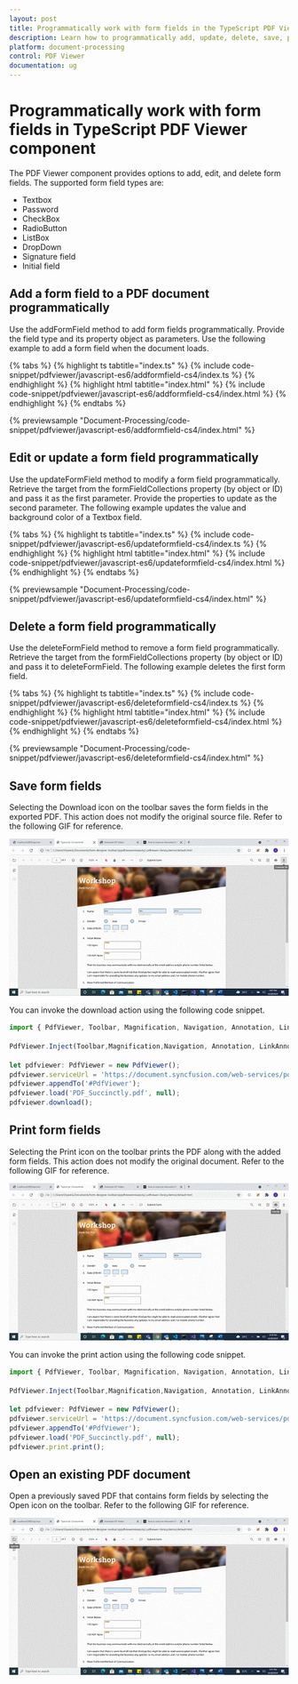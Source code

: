 ```yaml
---
layout: post
title: Programmatically work with form fields in the TypeScript PDF Viewer component | Syncfusion
description: Learn how to programmatically add, update, delete, save, print, and manage form fields in the Syncfusion TypeScript PDF Viewer component.
platform: document-processing
control: PDF Viewer
documentation: ug
---
```


# Programmatically work with form fields in TypeScript PDF Viewer component

The PDF Viewer component provides options to add, edit, and delete form fields. The supported form field types are:

- Textbox
- Password
- CheckBox
- RadioButton
- ListBox
- DropDown
- Signature field
- Initial field

## Add a form field to a PDF document programmatically

Use the addFormField method to add form fields programmatically. Provide the field type and its property object as parameters. Use the following example to add a form field when the document loads.

{% tabs %}
{% highlight ts tabtitle="index.ts" %}
{% include code-snippet/pdfviewer/javascript-es6/addformfield-cs4/index.ts %}
{% endhighlight %}
{% highlight html tabtitle="index.html" %}
{% include code-snippet/pdfviewer/javascript-es6/addformfield-cs4/index.html %}
{% endhighlight %}
{% endtabs %}

{% previewsample "Document-Processing/code-snippet/pdfviewer/javascript-es6/addformfield-cs4/index.html" %}

## Edit or update a form field programmatically

Use the updateFormField method to modify a form field programmatically. Retrieve the target from the formFieldCollections property (by object or ID) and pass it as the first parameter. Provide the properties to update as the second parameter. The following example updates the value and background color of a Textbox field.

{% tabs %}
{% highlight ts tabtitle="index.ts" %}
{% include code-snippet/pdfviewer/javascript-es6/updateformfield-cs4/index.ts %}
{% endhighlight %}
{% highlight html tabtitle="index.html" %}
{% include code-snippet/pdfviewer/javascript-es6/updateformfield-cs4/index.html %}
{% endhighlight %}
{% endtabs %}

{% previewsample "Document-Processing/code-snippet/pdfviewer/javascript-es6/updateformfield-cs4/index.html" %}

## Delete a form field programmatically

Use the deleteFormField method to remove a form field programmatically. Retrieve the target from the formFieldCollections property (by object or ID) and pass it to deleteFormField. The following example deletes the first form field.

{% tabs %}
{% highlight ts tabtitle="index.ts" %}
{% include code-snippet/pdfviewer/javascript-es6/deleteformfield-cs4/index.ts %}
{% endhighlight %}
{% highlight html tabtitle="index.html" %}
{% include code-snippet/pdfviewer/javascript-es6/deleteformfield-cs4/index.html %}
{% endhighlight %}
{% endtabs %}

{% previewsample "Document-Processing/code-snippet/pdfviewer/javascript-es6/deleteformfield-cs4/index.html" %}

## Save form fields

Selecting the Download icon on the toolbar saves the form fields in the exported PDF. This action does not modify the original source file. Refer to the following GIF for reference.

![Save form fields from the PDF Viewer](../images/saveformfield.gif)

You can invoke the download action using the following code snippet.

```ts
import { PdfViewer, Toolbar, Magnification, Navigation, Annotation, LinkAnnotation,ThumbnailView,BookmarkView, TextSelection} from '@syncfusion/ej2-pdfviewer';

PdfViewer.Inject(Toolbar,Magnification,Navigation, Annotation, LinkAnnotation,ThumbnailView,BookmarkView, TextSelection);

let pdfviewer: PdfViewer = new PdfViewer();
pdfviewer.serviceUrl = 'https://document.syncfusion.com/web-services/pdf-viewer/api/pdfviewer/';
pdfviewer.appendTo('#PdfViewer');
pdfviewer.load('PDF_Succinctly.pdf', null);
pdfviewer.download();

```

## Print form fields

Selecting the Print icon on the toolbar prints the PDF along with the added form fields. This action does not modify the original document. Refer to the following GIF for reference.

![Print the PDF with form fields](../images/printformfield.gif)

You can invoke the print action using the following code snippet.

```ts
import { PdfViewer, Toolbar, Magnification, Navigation, Annotation, LinkAnnotation,ThumbnailView,BookmarkView, TextSelection} from '@syncfusion/ej2-pdfviewer';

PdfViewer.Inject(Toolbar,Magnification,Navigation, Annotation, LinkAnnotation,ThumbnailView,BookmarkView, TextSelection);

let pdfviewer: PdfViewer = new PdfViewer();
pdfviewer.serviceUrl = 'https://document.syncfusion.com/web-services/pdf-viewer/api/pdfviewer/';
pdfviewer.appendTo('#PdfViewer');
pdfviewer.load('PDF_Succinctly.pdf', null);
pdfviewer.print.print();

```

## Open an existing PDF document

Open a previously saved PDF that contains form fields by selecting the Open icon on the toolbar. Refer to the following GIF for reference.

![Open a PDF with existing form fields](../images/openexistingpdf.gif)
